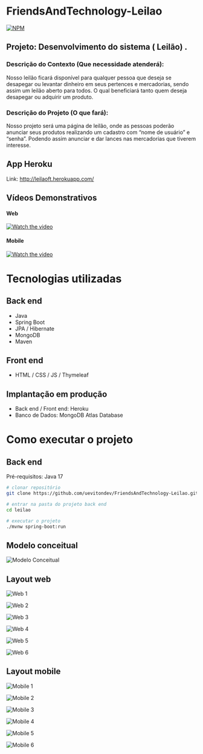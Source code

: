 # FriendsAndTechnology-Leilao
[![NPM](https://img.shields.io/npm/l/react)](https://github.com/uevitondev/FriendsAndTechnology-Leilao/blob/main/license) 
## Projeto: Desenvolvimento do sistema  ( Leilão) .


### Descrição do Contexto (Que necessidade atenderá):
Nosso leilão ficará disponível para qualquer pessoa que deseja se desapegar ou levantar dinheiro em seus pertences e mercadorias, sendo assim um leilão aberto para todos. 
O qual beneficiará tanto quem deseja desapegar ou adquirir um produto.   

### Descrição do Projeto (O que fará):
Nosso projeto será uma página de leilão, onde as pessoas poderão anunciar seus produtos realizando um cadastro com “nome de usuário” e “senha”. 
Podendo assim anunciar e dar lances nas mercadorias que tiverem interesse.

## App Heroku
Link: http://leilaoft.herokuapp.com/

## Vídeos Demonstrativos
#### Web
[![Watch the video](https://img.youtube.com/vi/Nu_lYpXbg1w/default.jpg)](https://youtu.be/Nu_lYpXbg1w)

#### Mobile
[![Watch the video](https://img.youtube.com/vi/65zije3WCm0/default.jpg)](https://youtu.be/65zije3WCm0)

# Tecnologias utilizadas
## Back end
- Java
- Spring Boot
- JPA / Hibernate
- MongoDB
- Maven
## Front end
- HTML / CSS / JS / Thymeleaf
## Implantação em produção
- Back end / Front end: Heroku
- Banco de Dados: MongoDB Atlas Database

# Como executar o projeto

## Back end
Pré-requisitos: Java 17

```bash
# clonar repositório
git clone https://github.com/uevitondev/FriendsAndTechnology-Leilao.git

# entrar na pasta do projeto back end
cd leilao

# executar o projeto
./mvnw spring-boot:run
```
## Modelo conceitual
![Modelo Conceitual](https://github.com/uevitondev/assets/blob/main/leilao/conceitual/Diagrama%20de%20Classes.png)

## Layout web
![Web 1](https://github.com/uevitondev/assets/blob/main/leilao/web/home.png)

![Web 2](https://github.com/uevitondev/assets/blob/main/leilao/web/cadastro%20usuario.png)

![Web 3](https://github.com/uevitondev/assets/blob/main/leilao/web/login.png)

![Web 4](https://github.com/uevitondev/assets/blob/main/leilao/web/leiloes.png)

![Web 5](https://github.com/uevitondev/assets/blob/main/leilao/web/cadastro%20leilao.png)

![Web 6](https://github.com/uevitondev/assets/blob/main/leilao/web/leilao.jpeg)

## Layout mobile
![Mobile 1](https://github.com/uevitondev/assets/blob/main/leilao/mobile/home.jpeg)

![Mobile 2](https://github.com/uevitondev/assets/blob/main/leilao/mobile/cadastro%20usuario.jpeg)

![Mobile 3](https://github.com/uevitondev/assets/blob/main/leilao/mobile/login.jpeg)

![Mobile 4](https://github.com/uevitondev/assets/blob/main/leilao/mobile/leiloes.jpeg)

![Mobile 5](https://github.com/uevitondev/assets/blob/main/leilao/mobile/cadastro%20leilao.jpeg)

![Mobile 6](https://github.com/uevitondev/assets/blob/main/leilao/mobile/leilao.jpeg)
